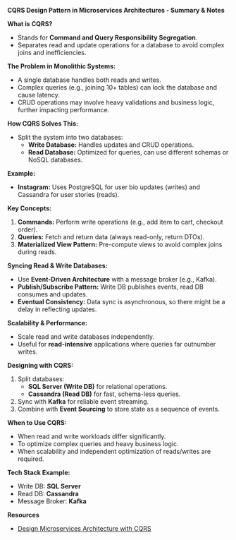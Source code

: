 **CQRS Design Pattern in Microservices Architectures - Summary & Notes**

**What is CQRS?**
- Stands for **Command and Query Responsibility Segregation**.
- Separates read and update operations for a database to avoid complex joins and inefficiencies.

**The Problem in Monolithic Systems:**
- A single database handles both reads and writes.
- Complex queries (e.g., joining 10+ tables) can lock the database and cause latency.
- CRUD operations may involve heavy validations and business logic, further impacting performance.

**How CQRS Solves This:**
- Split the system into two databases:
    - **Write Database:** Handles updates and CRUD operations.
    - **Read Database:** Optimized for queries, can use different schemas or NoSQL databases.

**Example:**
- **Instagram:** Uses PostgreSQL for user bio updates (writes) and Cassandra for user stories (reads).

**Key Concepts:**
1. **Commands:** Perform write operations (e.g., add item to cart, checkout order).
2. **Queries:** Fetch and return data (always read-only, return DTOs).
3. **Materialized View Pattern:** Pre-compute views to avoid complex joins during reads.

**Syncing Read & Write Databases:**
- Use **Event-Driven Architecture** with a message broker (e.g., Kafka).
- **Publish/Subscribe Pattern:** Write DB publishes events, read DB consumes and updates.
- **Eventual Consistency:** Data sync is asynchronous, so there might be a delay in reflecting updates.

**Scalability & Performance:**
- Scale read and write databases independently.
- Useful for **read-intensive** applications where queries far outnumber writes.

**Designing with CQRS:**
1. Split databases:
    - **SQL Server (Write DB)** for relational operations.
    - **Cassandra (Read DB)** for fast, schema-less queries.
2. Sync with **Kafka** for reliable event streaming.
3. Combine with **Event Sourcing** to store state as a sequence of events.

**When to Use CQRS:**
- When read and write workloads differ significantly.
- To optimize complex queries and heavy business logic.
- When scalability and independent optimization of reads/writes are required.

**Tech Stack Example:**
- Write DB: **SQL Server**
- Read DB: **Cassandra**
- Message Broker: **Kafka**

**Resources**
- [Design Microservices Architecture with CQRS](https://medium.com/design-microservices-architecture-with-patterns/cqrs-design-pattern-in-microservices-architectures-5d41e359768c)
